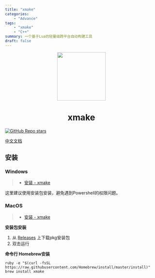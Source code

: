 ```yaml
---
title: "xmake"
categories:
    - "Advance"
tags:
    - "xmake"
    - "C++"
summary: 一个基于Lua的轻量级跨平台自动构建工具
draft: false
---
```


<div align="center">
  <a href="https://xmake.io/cn">
    <img width="160" height="160" src="https://tboox.org/static/img/xmake/logo256c.png">
  </a>

  <h1>xmake</h1>
</div>

<a href="https://github.com/xmake-io/xmake">
    <img alt="GitHub Repo stars" src="https://img.shields.io/github/stars/xmake-io/xmake?style=social">
</a>

[中文文档](https://xmake.io/cn)

## 安装
### Windows
> - [安装 - xmake](https://xmake.io/#/zh-cn/guide/installation?id=windows)

这里建议使用安装包安装，避免遇到Powershell的权限问题。

### MacOS
> - [安装 - xmake](https://xmake.io/#/zh-cn/guide/installation?id=macos)

**安装包安装**
1. 从 [Releases](https://github.com/xmake-io/xmake/releases) 上下载pkg安装包
2. 双击运行

**命令行 Homebrew安装**
```shell
ruby -e "$(curl -fsSL https://raw.githubusercontent.com/Homebrew/install/master/install)"
brew install xmake
```
